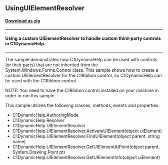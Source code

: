 ## UsingUIElementResolver
#### [Download as zip](https://minhaskamal.github.io/DownGit/#/home?url=https://github.com/GrapeCity/ComponentOne-WinForms-Samples/tree/master/NetFramework\DynamicHelp\CS\UsingUIElementResolver)
____
#### Using a custom UIElementResolver to handle custom third-party controls in C1DynamicHelp.
____
The sample demonstrates how C1DynamicHelp can be used with controls (or their parts) that are not inherited from the System.Windows.Forms.Control class. This sample shows how to create a custom UIElementResolver for the C1Ribbon control, so C1DynamicHelp can be used with the C1Ribbon control. 

NOTE: You need to have the C1Ribbon control installed on your machine in order to run this sample. 



This sample utilizes the following classes, methods, events and properties:
- C1DynamicHelp.AuthoringMode
- C1DynamicHelp.Resolver
- C1DynamicHelp.UIElementResolver
- C1DynamicHelp.UIElementResolver.ActivateUIElement(object uiElement)
- C1DynamicHelp.UIElementResolver.FindUIElement(object parent, string name)
- C1DynamicHelp.UIElementResolver.GetUIElementAtPoint(object parent, System.Drawing.Point pt)
- C1DynamicHelp.UIElementResolver.GetUIElementInfo(object uiElement)
